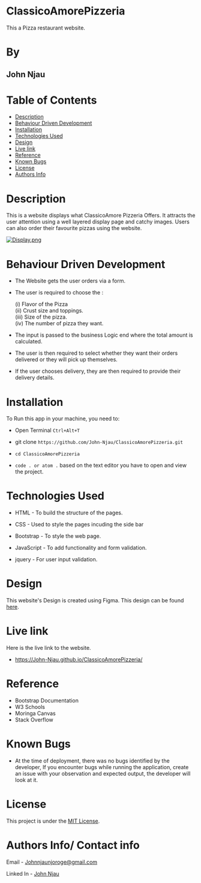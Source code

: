 # ClassicoAmorePizzeria
This a Pizza restaurant website.

# By

## John Njau

# Table of Contents

- [Description](#description)
- [Behaviour Driven Development](#behaviour-driven)
- [Installation](#installation)
- [Technologies Used](#technologies-used)
- [Design](#design)
- [Live link](#live-link)
- [Reference](#reference)
- [Known Bugs](#known-bugs)
- [License](#license)
- [Authors Info](#author-Info)

# Description

 <p>This is a website displays what ClassicoAmore Pizzeria Offers. It attracts the user attention using a well layered display page and catchy images. Users can also order their favourite pizzas using the website. </p>


[![Display.png](https://i.postimg.cc/Kjy8Qfqk/Display.png)](https://postimg.cc/MMdwp78q)

# Behaviour Driven Development

- The Website gets the user orders via a form.

* The user is required to choose the : <br>

  (i) Flavor of the Pizza <br>
  (ii) Crust size and toppings. <br>
  (iii) Size of the pizza. <br>
  (iv) The number of pizza they want.

* The input is passed to the business Logic end where the total amount is calculated.
* The user is then required to select whether they want their orders delivered or they will pick up themselves.
* If the user chooses delivery, they are then required to provide their delivery details.

# Installation

To Run this app in your machine, you need to:

- Open Terminal `Ctrl+Alt+T`

- git clone `https://github.com/John-Njau/ClassicoAmorePizzeria.git`

- `cd ClassicoAmorePizzeria`

- `code . or atom .` based on the text editor you have to open and view the project.

# Technologies Used

- HTML - To build the structure of the pages.

- CSS - Used to style the pages incuding the side bar

- Bootstrap - To style the web page.

- JavaScript - To add functionality and form validation.

- jquery - For user input validation.

# Design

This website's Design is created using Figma. This design can be found [here](https://www.figma.com/file/ujnsEapmPwcGVmSbQi7Ckz/ClassicoAmorePizzeria?node-id=0%3A1).

# Live link

Here is the live link to the website.

- https://John-Njau.github.io/ClassicoAmorePizzeria/

# Reference

- Bootstrap Documentation
- W3 Schools
- Moringa Canvas
- Stack Overflow

# Known Bugs

- At the time of deployment, there was no bugs identified by the developer,
  If you encounter bugs while running the application, create an issue with your observation and expected output, the developer will look at it.

# License

This project is under the [MIT License](https://github.com/John-Njau/My-Portfolio/blob/main/LICENSE).

# Authors Info/ Contact info

Email - [Johnnjaunjoroge@gmail.com](johnnjaunjoroge@gmail.com)

Linked In - [John Njau](https://www.linkedin.com/mwlite/in/john-njau-868b37213)